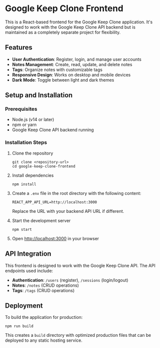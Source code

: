 # Google Keep Clone Frontend

This is a React-based frontend for the Google Keep Clone application. It's designed to work with the Google Keep Clone API backend but is maintained as a completely separate project for flexibility.

## Features

- **User Authentication**: Register, login, and manage user accounts
- **Notes Management**: Create, read, update, and delete notes
- **Tags**: Organize notes with customizable tags
- **Responsive Design**: Works on desktop and mobile devices
- **Dark Mode**: Toggle between light and dark themes


## Setup and Installation

### Prerequisites

- Node.js (v14 or later)
- npm or yarn
- Google Keep Clone API backend running

### Installation Steps

1. Clone the repository
   ```
   git clone <repository-url>
   cd google-keep-clone-frontend
   ```

2. Install dependencies
   ```
   npm install
   ```

3. Create a `.env` file in the root directory with the following content:
   ```
   REACT_APP_API_URL=http://localhost:3000
   ```
   Replace the URL with your backend API URL if different.

4. Start the development server
   ```
   npm start
   ```

5. Open [http://localhost:3000](http://localhost:3000) in your browser



## API Integration

This frontend is designed to work with the Google Keep Clone API. The API endpoints used include:

- **Authentication**: `/users` (register), `/sessions` (login/logout)
- **Notes**: `/notes` (CRUD operations)
- **Tags**: `/tags` (CRUD operations)

## Deployment

To build the application for production:

```
npm run build
```

This creates a `build` directory with optimized production files that can be deployed to any static hosting service.

